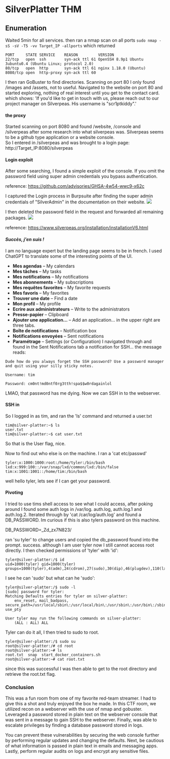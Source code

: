 # SilverPlatter THM
## Enumeration
Waited 5min for all services. then ran a nmap scan on all ports
`sudo nmap -sS -sV -T5 -vv Target_IP -allports`
which returned
```
PORT     STATE SERVICE    REASON         VERSION
22/tcp   open  ssh        syn-ack ttl 61 OpenSSH 8.9p1 Ubuntu 3ubuntu0.4 (Ubuntu Linux; protocol 2.0)
80/tcp   open  http       syn-ack ttl 61 nginx 1.18.0 (Ubuntu)
8080/tcp open  http-proxy syn-ack ttl 60
```
I then ran GoBuster to find directories. Scanning on port 80 I only found /images and /assets, not to useful.
Navigated to the website on port 80 and started exploring, nothing of real interest until you get to the contact card. which shows:
'If you'd like to get in touch with us, please reach out to our project manager on Silverpeas. His username is "scr1ptkiddy".'
#### **the proxy**
Started scanning on port 8080 and found /website, /console and /silverpeas after some research into what silverpeas was. Silverpeas seems to be a github type application or a website console.  
So I entered in /silverpeas and was brought to a login page: 
http://Target_IP:8080/silverpeas

#### **Login exploit**
After some searching, I found a simple exploit of the console. If you omit the password field using super admin credentials you bypass authentication.

reference: https://github.com/advisories/GHSA-4w54-wwc9-x62c

I captured the Login process in Burpsuite after finding the super admin credentials of "SilverAdmin" in the documentation on their website. ![](../Pasted%20image%2020250128134634.png)

I then deleted the password field in the request and forwarded all remaining packages. 
![](../SilverPlatter%20Images/Screenshot%202025-01-28%20134440.png)

reference: https://www.silverpeas.org/installation/installationV6.html
#### ***Succès, j'en suis !***

I am no language expert but the landing page seems to be in french. I used ChatGPT to translate some of the interesting points of the UI. 
- **Mes agendas** – My calendars
- **Mes tâches** – My tasks
- **Mes notifications** – My notifications
- **Mes abonnements** – My subscriptions
- **Mes requêtes favorites** – My favorite requests
- **Mes favoris** – My favorites
- **Trouver une date** – Find a date
- **Mon profil** – My profile
- **Ecrire aux administrateurs** – Write to the administrators
- **Presse-papier** – Clipboard
- **Ajouter une application...** – Add an application...
in the upper right are three tabs.
- **Boîte de notifications** – Notification box
- **Notifications envoyées** – Sent notifications
- **Paramétrage** – Settings (or Configuration)
I navigated through and found in the Sent Notifications tab a notification for SSH...
the message reads:
```
Dude how do you always forget the SSH password? Use a password manager and quit using your silly sticky notes. 

Username: tim

Password: cm0nt!md0ntf0rg3tth!spa$$w0rdagainlol
```

LMAO, that password has me dying. Now we can SSH in to the webserver.

#### **SSH in**
So I logged in as tim, and ran the 'ls' command and returned a user.txt
```
tim@silver-platter:~$ ls
user.txt
tim@silver-platter:~$ cat user.txt
```
So that is the User flag, nice.

Now to find out who else is on the machine. I ran a 'cat etc/passwd' 
```
tyler:x:1000:1000:root:/home/tyler:/bin/bash
lxd:x:999:100::/var/snap/lxd/common/lxd:/bin/false
tim:x:1001:1001::/home/tim:/bin/bash
```
well hello tyler, lets see if I can get your password.

#### **Pivoting**
I tried to use tims shell access to see what I could access, after poking around I found some auth logs in /var/log.
auth.log, auth.log.1 and auth.log.2.
Iterated through by 'cat /car/log/auth.log' and found a DB_PASSWORD. Im curious if this is also tylers password on this machine.

DB_PASSWORD=_Zd_zx7N823/

ran 'su tyler' to change users and copied the db_password found into the prompt. success.
although I am user tyler now I still cannot access root directly.  I then checked permissions of 'tyler' with 'id':
```
tyler@silver-platter:/$ id                                                                                                                         
uid=1000(tyler) gid=1000(tyler) groups=1000(tyler),4(adm),24(cdrom),27(sudo),30(dip),46(plugdev),110(lxd)
```
I see he can 'sudo' but what can he 'sudo':
```
tyler@silver-platter:/$ sudo -l                                                                                                                    
[sudo] password for tyler:                                                                                                                         
Matching Defaults entries for tyler on silver-platter:                                                                                             
    env_reset, mail_badpass, secure_path=/usr/local/sbin\:/usr/local/bin\:/usr/sbin\:/usr/bin\:/sbin\:/bin\:/snap/bin, use_pty                     
                                                                                                                                                   
User tyler may run the following commands on silver-platter:                                                                                       
    (ALL : ALL) ALL 
```
Tyler can do it all, I then tried to sudo to root.
```
tyler@silver-platter:/$ sudo su
root@silver-platter:/# cd root
root@silver-platter:~# ls
root.txt  snap  start_docker_containers.sh
root@silver-platter:~# cat root.txt
```
since this was successful I was then able to get to the root directory and retrieve the root.txt flag.

### Conclusion
This was a fun room from one of my favorite red-team streamer. I had to give this a shot and truly enjoyed the box he made. In this CTF room, we utilized recon on a webserver with the use of nmap and gobuster. Leveraged a password stored in plain text on the webserver console that was sent in a message to gain SSH to the webserver. Finally, was able to escalate privileges by finding a database password stored in logs. 

You can prevent these vulnerabilities by securing the web console further by performing regular updates and changing the defaults. Next, be cautious of what information is passed in plain text in emails and messaging apps. Lastly, perform regular audits on logs and encrypt any sensitive files.


